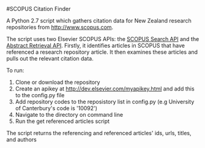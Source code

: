 #SCOPUS Citation Finder

A Python 2.7 script which gathers citation data for New Zealand research repositories from http://www.scopus.com.

The script uses two Elsevier SCOPUS APIs: the [SCOPUS Search API](http://api.elsevier.com/documentation/SCOPUSSearchAPI.wadl) and the [Abstract Retrieval API](http://api.elsevier.com/documentation/AbstractRetrievalAPI.wadl). Firstly, it identifies articles in SCOPUS that have referenced a research repository article. It then examines these articles and pulls out the relevant citation data.

To run:

1. Clone or download the repository
2. Create an apikey at http://dev.elsevier.com/myapikey.html and add this to the config.py file
3. Add repository codes to the reposistory list in config.py (e.g University of Canterbury's code is '10092')
4. Navigate to the directory on command line
5. Run the get referenced articles script

The script returns the referencing and referenced articles' ids, urls, titles, and authors




